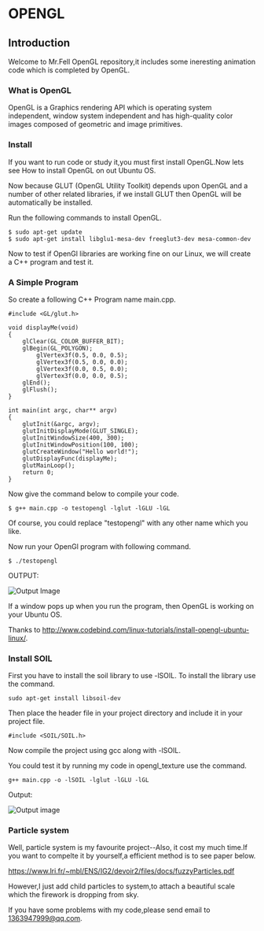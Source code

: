 # OPENGL

## Introduction
Welcome to Mr.Fell OpenGL repository,it includes some ineresting animation code which is completed by OpenGL. 
### What is OpenGL
OpenGL is a Graphics rendering API which is operating system independent, window system  independent and has high-quality color images composed of geometric and image primitives. 
### Install
If you want to run code or study it,you must first install OpenGL.Now lets see How to install OpenGL on out Ubuntu OS. 

Now because GLUT (OpenGL Utility Toolkit) depends upon OpenGL and a number of other related libraries, if we install GLUT then OpenGL will be automatically be installed. 

Run the following commands to install OpenGL. 
```
$ sudo apt-get update
$ sudo apt-get install libglu1-mesa-dev freeglut3-dev mesa-common-dev
```
Now to test if OpenGl libraries are working fine on our Linux, we will create a C++ program and test it. 

### A Simple Program
So create a following C++ Program name main.cpp. 
```
#include <GL/glut.h>

void displayMe(void)
{
    glClear(GL_COLOR_BUFFER_BIT);
    glBegin(GL_POLYGON);
        glVertex3f(0.5, 0.0, 0.5);
        glVertex3f(0.5, 0.0, 0.0);
        glVertex3f(0.0, 0.5, 0.0);
        glVertex3f(0.0, 0.0, 0.5);
    glEnd();
    glFlush();
}

int main(int argc, char** argv)
{
    glutInit(&argc, argv);
    glutInitDisplayMode(GLUT_SINGLE);
    glutInitWindowSize(400, 300);
    glutInitWindowPosition(100, 100);
    glutCreateWindow("Hello world!");
    glutDisplayFunc(displayMe);
    glutMainLoop();
    return 0;
}
```
Now give the command below to compile your code. 
```
$ g++ main.cpp -o testopengl -lglut -lGLU -lGL
```
Of course, you could replace "testopengl" with any other name which you like. 

Now run your OpenGl program with following command.
```
$ ./testopengl
```
OUTPUT: 

![Output Image](http://www.codebind.com/wp-content/uploads/2018/03/opengl_out.png) 

If a window pops up when you run the program, then OpenGL is working on your Ubuntu OS. 

Thanks to http://www.codebind.com/linux-tutorials/install-opengl-ubuntu-linux/. 

### Install SOIL
First you have to install the soil library to use -lSOIL. To install the library use the command.
```
sudo apt-get install libsoil-dev
```
Then place the header file in your project directory and include it in your project file.
```
#include <SOIL/SOIL.h>
```
Now compile the project using gcc along with -lSOIL.

You could test it by running my code in opengl_texture use the command.
```
g++ main.cpp -o -lSOIL -lglut -lGLU -lGL
```
Output:

![Output image](https://github.com/fmhzcm/OpenGL/blob/main/texture/output.png)

### Particle system

Well, particle system is my favourite project--Also, it cost my much time.If you want to compelte it by yourself,a efficient method is to see paper below.

https://www.lri.fr/~mbl/ENS/IG2/devoir2/files/docs/fuzzyParticles.pdf

However,I just add child particles to system,to attach a beautiful scale which the firework is dropping from sky.

If you have some problems with my code,please send email to 1363947999@qq.com. 


